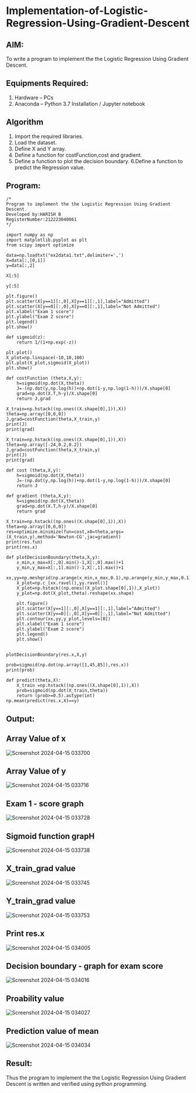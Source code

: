 # Implementation-of-Logistic-Regression-Using-Gradient-Descent

## AIM:
To write a program to implement the the Logistic Regression Using Gradient Descent.

## Equipments Required:
1. Hardware – PCs
2. Anaconda – Python 3.7 Installation / Jupyter notebook

## Algorithm

1. Import the required libraries.
2. Load the dataset.
3. Define X and Y array.
4. Define a function for costFunction,cost and gradient.
5. Define a function to plot the decision boundary. 6.Define a function to predict the 
   Regression value.
   
## Program:
```
/*
Program to implement the the Logistic Regression Using Gradient Descent.
Developed by:HARISH B
RegisterNumber:212223040061
*/
```
```
import numpy as np
import matplotlib.pyplot as plt
from scipy import optimize

data=np.loadtxt("ex2data1.txt",delimiter=',')
X=data[:,[0,1]]
y=data[:,2]

X[:5]

y[:5]

plt.figure()
plt.scatter(X[y==1][:,0],X[y==1][:,1],label="Admitted")
plt.scatter(X[y==0][:,0],X[y==0][:,1],label="Not Admitted")
plt.xlabel("Exam 1 score")
plt.ylabel("Exam 2 score")
plt.legend()
plt.show()

def sigmoid(z):
    return 1/(1+np.exp(-z))

plt.plot()
X_plot=np.linspace(-10,10,100)
plt.plot(X_plot,sigmoid(X_plot))
plt.show()

def costFunction (theta,X,y):
    h=sigmoid(np.dot(X,theta))
    J=-(np.dot(y,np.log(h))+np.dot(1-y,np.log(1-h)))/X.shape[0]
    grad=np.dot(X.T,h-y)/X.shape[0]
    return J,grad

X_train=np.hstack((np.ones((X.shape[0],1)),X))
theta=np.array([0,0,0])
J,grad=costFunction(theta,X_train,y)
print(J)
print(grad)

X_train=np.hstack((np.ones((X.shape[0],1)),X))
theta=np.array([-24,0.2,0.2])
J,grad=costFunction(theta,X_train,y)
print(J)
print(grad)

def cost (theta,X,y):
    h=sigmoid(np.dot(X,theta))
    J=-(np.dot(y,np.log(h))+np.dot(1-y,np.log(1-h)))/X.shape[0]
    return J

def gradient (theta,X,y):
    h=sigmoid(np.dot(X,theta))
    grad=np.dot(X.T,h-y)/X.shape[0]
    return grad

X_train=np.hstack((np.ones((X.shape[0],1)),X))
theta=np.array([0,0,0])
res=optimize.minimize(fun=cost,x0=theta,args=(X_train,y),method='Newton-CG',jac=gradient)
print(res.fun)
print(res.x)

def plotDecisionBoundary(theta,X,y):
    x_min,x_max=X[:,0].min()-1,X[:,0].max()+1
    y_min,y_max=X[:,1].min()-1,X[:,1].max()+1
    xx,yy=np.meshgrid(np.arange(x_min,x_max,0.1),np.arange(y_min,y_max,0.1))
    X_plot=np.c_[xx.ravel(),yy.ravel()]
    X_plot=np.hstack((np.ones((X_plot.shape[0],1)),X_plot))
    y_plot=np.dot(X_plot,theta).reshape(xx.shape)
    
    plt.figure()
    plt.scatter(X[y==1][:,0],X[y==1][:,1],label="Admitted")
    plt.scatter(X[y==0][:,0],X[y==0][:,1],label="Not Admitted")
    plt.contour(xx,yy,y_plot,levels=[0])
    plt.xlabel("Exam 1 score")
    plt.ylabel("Exam 2 score")
    plt.legend()
    plt.show()


plotDecisionBoundary(res.x,X,y)

prob=sigmoid(np.dot(np.array([1,45,85]),res.x))
print(prob)

def predict(theta,X):
    X_train =np.hstack((np.ones((X.shape[0],1)),X))
    prob=sigmoid(np.dot(X_train,theta))
    return (prob>=0.5).astype(int)
np.mean(predict(res.x,X)==y)
```
## Output:

## Array Value of x
  
   ![Screenshot 2024-04-15 033700](https://github.com/23013743/-Implementation-of-Logistic-Regression-Using-Gradient-Descent/assets/161271714/53ea9891-469f-4302-b2ab-89f5ae570930)

## Array Value of y
   ![Screenshot 2024-04-15 033716](https://github.com/23013743/-Implementation-of-Logistic-Regression-Using-Gradient-Descent/assets/161271714/09a7d024-6494-441d-9483-47d4a87e2a46)

## Exam 1 - score graph

   ![Screenshot 2024-04-15 033728](https://github.com/23013743/-Implementation-of-Logistic-Regression-Using-Gradient-Descent/assets/161271714/f194cf9b-90f5-40ef-9e82-bf44cbae1fdf)

## Sigmoid function grapH
   ![Screenshot 2024-04-15 033738](https://github.com/23013743/-Implementation-of-Logistic-Regression-Using-Gradient-Descent/assets/161271714/41108f65-f4ad-45cb-868c-3f8178e6bd25)

## X_train_grad value

   ![Screenshot 2024-04-15 033745](https://github.com/23013743/-Implementation-of-Logistic-Regression-Using-Gradient-Descent/assets/161271714/eebcecce-8f51-4a50-956f-25f8b20f183c)
## Y_train_grad value

   ![Screenshot 2024-04-15 033753](https://github.com/23013743/-Implementation-of-Logistic-Regression-Using-Gradient-Descent/assets/161271714/302c3a41-65bb-441e-8191-41c2c7990be5)
## Print res.x

  ![Screenshot 2024-04-15 034005](https://github.com/23013743/-Implementation-of-Logistic-Regression-Using-Gradient-Descent/assets/161271714/7c6dbfca-4999-41da-99f9-cc693310faa8)
## Decision boundary - graph for exam score
  
  ![Screenshot 2024-04-15 034016](https://github.com/23013743/-Implementation-of-Logistic-Regression-Using-Gradient-Descent/assets/161271714/9824c702-6751-4557-a856-c704625201de)
## Proability value

  ![Screenshot 2024-04-15 034027](https://github.com/23013743/-Implementation-of-Logistic-Regression-Using-Gradient-Descent/assets/161271714/69062590-586b-42b6-8e2e-6857864c7dda)

## Prediction value of mean

  ![Screenshot 2024-04-15 034034](https://github.com/23013743/-Implementation-of-Logistic-Regression-Using-Gradient-Descent/assets/161271714/337bfe1a-0008-4817-8b99-6976c0b5dce8)
 
## Result:
Thus the program to implement the the Logistic Regression Using Gradient Descent is written and verified using python programming.

